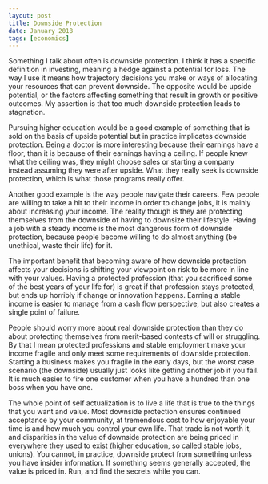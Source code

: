 ```yaml
---
layout: post
title: Downside Protection
date: January 2018
tags: [economics]
---
```

Something I talk about often is downside protection. I think it has a specific definition in investing, meaning a hedge against a potential for loss. The way I use it means how trajectory decisions you make or ways of allocating your resources that can prevent downside. The opposite would be upside potential, or the factors affecting something that result in growth or positive outcomes. My assertion is that too much downside protection leads to stagnation.

Pursuing higher education would be a good example of something that is sold on the basis of upside potential but in practice implicates downside protection. Being a doctor is more interesting because their earnings have a floor, than it is because of their earnings having a ceiling. If people knew what the ceiling was, they might choose sales or starting a company instead assuming they were after upside. What they really seek is downside protection, which is what those programs really offer.

Another good example is the way people navigate their careers. Few people are willing to take a hit to their income in order to change jobs, it is mainly about increasing your income. The reality though is they are protecting themselves from the downside of having to downsize their lifestyle. Having a job with a steady income is the most dangerous form of downside protection, because people become willing to do almost anything (be unethical, waste their life) for it.

The important benefit that becoming aware of how downside protection affects your decisions is shifting your viewpoint on risk to be more in line with your values. Having a protected profession (that you sacrificed some of the best years of your life for) is great if that profession stays protected, but ends up horribly if change or innovation happens. Earning a stable income is easier to manage from a cash flow perspective, but also creates a single point of failure.

People should worry more about real downside protection than they do about protecting themselves from merit-based contests of will or struggling. By that I mean protected professions and stable employment make your income fragile and only meet some requirements of downside protection. Starting a business makes you fragile in the early days, but the worst case scenario (the downside) usually just looks like getting another job if you fail. It is much easier to fire one customer when you have a hundred than one boss when you have one.

The whole point of self actualization is to live a life that is true to the things that you want and value. Most downside protection ensures continued acceptance by your community, at tremendous cost to how enjoyable your time is and how much you control your own life. That trade is not worth it, and disparities in the value of downside protection are being priced in everywhere they used to exist (higher education, so called stable jobs, unions). You cannot, in practice, downside protect from something unless you have insider information. If something seems generally accepted, the value is priced in. Run, and find the secrets while you can.
